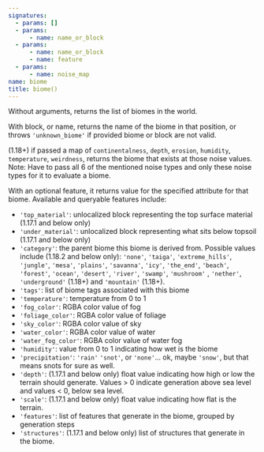 ```yaml
---
signatures:
  - params: []
  - params:
      - name: name_or_block
  - params:
      - name: name_or_block
      - name: feature
  - params:
      - name: noise_map
name: biome
title: biome()
---
```



Without arguments, returns the list of biomes in the world.

With block, or name, returns the name of the biome in that position, or throws
`'unknown_biome'` if provided biome or block are not valid.

(1.18+) if passed a map of `continentalness`, `depth`, `erosion`, `humidity`,
`temperature`, `weirdness`, returns the biome that exists at those noise values.
Note: Have to pass all 6 of the mentioned noise types and only these noise types
for it to evaluate a biome.

With an optional feature, it returns value for the specified attribute for that
biome. Available and queryable features include:

- `'top_material'`: unlocalized block representing the top surface material
  (1.17.1 and below only)
- `'under_material'`: unlocalized block representing what sits below topsoil
  (1.17.1 and below only)
- `'category'`: the parent biome this biome is derived from. Possible values
  include (1.18.2 and below only): `'none'`, `'taiga'`, `'extreme_hills'`,
  `'jungle'`, `'mesa'`, `'plains'`, `'savanna'`, `'icy'`, `'the_end'`,
  `'beach'`, `'forest'`, `'ocean'`, `'desert'`, `'river'`, `'swamp'`,
  `'mushroom'` , `'nether'`, `'underground'` (1.18+) and `'mountain'` (1.18+).
- `'tags'`: list of biome tags associated with this biome
- `'temperature'`: temperature from 0 to 1
- `'fog_color'`: RGBA color value of fog
- `'foliage_color'`: RGBA color value of foliage
- `'sky_color'`: RGBA color value of sky
- `'water_color'`: RGBA color value of water
- `'water_fog_color'`: RGBA color value of water fog
- `'humidity'`: value from 0 to 1 indicating how wet is the biome
- `'precipitation'`: `'rain'` `'snot'`, or `'none'`... ok, maybe `'snow'`, but
  that means snots for sure as well.
- `'depth'`: (1.17.1 and below only) float value indicating how high or low the
  terrain should generate. Values > 0 indicate generation above sea level and
  values < 0, below sea level.
- `'scale'`: (1.17.1 and below only) float value indicating how flat is the
  terrain.
- `'features'`: list of features that generate in the biome, grouped by
  generation steps
- `'structures'`: (1.17.1 and below only) list of structures that generate in
  the biome.
